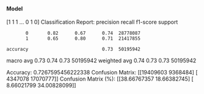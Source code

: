 #### Model
[1 1 1 ... 0 1 0]
Classification Report:
              precision    recall  f1-score   support

           0       0.82      0.67      0.74  28778087
           1       0.65      0.80      0.71  21417855

    accuracy                           0.73  50195942
   macro avg       0.73      0.74      0.73  50195942
weighted avg       0.74      0.73      0.73  50195942

Accuracy: 0.7267595456222338
Confusion Matrix:
[[19409603  9368484]
 [ 4347078 17070777]]
Confusion Matrix (%):
[[38.66767357 18.66382745]
 [ 8.66021799 34.00828099]]
